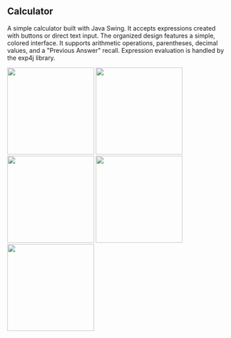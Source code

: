 ## Calculator
A simple calculator built with Java Swing. It accepts expressions created with buttons or direct text input. The organized design features a simple, colored interface. It supports arithmetic operations, parentheses, decimal values, and a "Previous Answer" recall. Expression evaluation is handled by the exp4j library.

<img src="https://github.com/user-attachments/assets/a5e455af-b22d-497b-bf56-63916d303c56" width="200">
<img src="https://github.com/user-attachments/assets/b312dae6-436a-4b74-9b71-c3247aadd7c3" width="200">
<img src="https://github.com/user-attachments/assets/c6327c55-dedf-4c52-8388-891ec18bf68e" width="200">
<img src="https://github.com/user-attachments/assets/64eb6f52-5ab8-4e5c-95fb-d745e8d8aadd" width="200">
<img src="https://github.com/user-attachments/assets/edec064a-b106-4671-8bb1-8db6d55d6d06" width="200">


